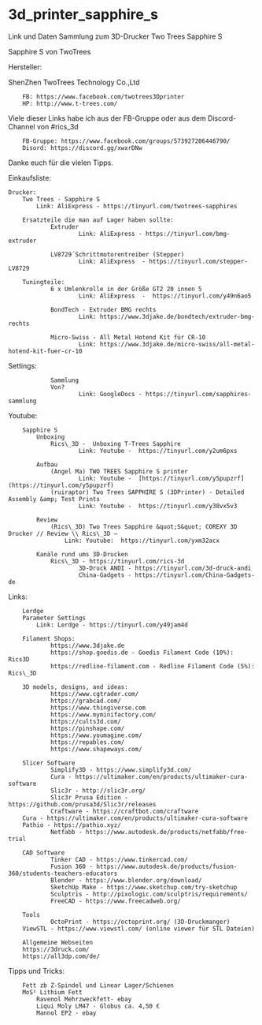# 3d_printer_sapphire_s
Link und Daten Sammlung zum 3D-Drucker Two Trees Sapphire S

Sapphire S von TwoTrees

Hersteller:

ShenZhen TwoTrees Technology Co.,Ltd

        FB: https://www.facebook.com/twotrees3Dprinter
        HP: http://www.t-trees.com/

Viele dieser Links habe ich aus der FB-Gruppe oder aus dem Discord-Channel  von #rics\_3d

        FB-Gruppe: https://www.facebook.com/groups/573927206446790/
        Disord: https://discord.gg/xwxrDNw

Danke euch für die vielen Tipps.

Einkaufsliste:

	Drucker:
		Two Trees - Sapphire S
			Link: AliExpress - https://tinyurl.com/twotrees-sapphires

        Ersatzteile die man auf Lager haben sollte:
                Extruder
                        Link: AliExpress - https://tinyurl.com/bmg-extruder

                LV8729´Schrittmotorentreiber (Stepper)
                        Link: AliExpress  - https://tinyurl.com/stepper-LV8729

        Tuningteile:
                6 x Umlenkrolle in der Größe GT2 20 innen 5
                        Link: AliExpress  -  https://tinyurl.com/y49n6ao5

                BondTech - Extruder BMG rechts
                        Link: https://www.3djake.de/bondtech/extruder-bmg-rechts

                Micro-Swiss - All Metal Hotend Kit für CR-10
                        Link: https://www.3djake.de/micro-swiss/all-metal-hotend-kit-fuer-cr-10


Settings:

				Sammlung
                Von? 
                		Link: GoogleDocs - https://tinyurl.com/sapphires-sammlung


Youtube:

		Sapphire S
			Unboxing
                Rics\_3D -  Unboxing T-Trees Sapphire
                        Link: Youtube -  https://tinyurl.com/y2um6pxs

			Aufbau
                (Angel Ma) TWO TREES Sapphire S printer
                        Link: Youtube -  [https://tinyurl.com/y5pupzrf](https://tinyurl.com/y5pupzrf)
                (ruiraptor) Two Trees SAPPHIRE S (3DPrinter) - Detailed Assembly &amp; Test Prints
                        Link: Youtube -  https://tinyurl.com/y38vx5v3

			Review
				(Rics\_3D) Two Trees Sapphire &quot;S&quot; COREXY 3D Drucker // Review \\ Rics\_3D –
					Link: Youtube:  https://tinyurl.com/yxm32acx

			Kanäle rund ums 3D-Drucken
				Rics\_3D - https://tinyurl.com/rics-3d
               			3D-Druck ANDI - https://tinyurl.com/3d-druck-andi
                		China-Gadgets - https://tinyurl.com/China-Gadgets-de


Links:

		Lerdge
		Parameter Settings
			Link: Lerdge - https://tinyurl.com/y49jam4d

		Filament Shops:
                https://www.3djake.de
                https://shop.goedis.de - Goedis Filament Code (10%): Rics3D
                https://redline-filament.com - Redline Filament Code (5%): Rics\_3D

		3D models, designs, and ideas:
                https://www.cgtrader.com/
                https://grabcad.com/
                https://www.thingiverse.com
                https://www.myminifactory.com/
                https://cults3d.com/
                https://pinshape.com/
                https://www.youmagine.com/
                https://repables.com/
                https://www.shapeways.com/

		Slicer Software
                Simplify3D - https://www.simplify3d.com/
                Cura - https://ultimaker.com/en/products/ultimaker-cura-software
                Slic3r - http://slic3r.org/
                Slic3r Prusa Edition - https://github.com/prusa3d/Slic3r/releases
                Craftware - https://craftbot.com/craftware
		Cura - https://ultimaker.com/en/products/ultimaker-cura-software
		Pathio - https://pathio.xyz/
                Netfabb - https://www.autodesk.de/products/netfabb/free-trial

		CAD Software
                Tinker CAD - https://www.tinkercad.com/
                Fusion 360 - https://www.autodesk.de/products/fusion-360/students-teachers-educators
                Blender - https://www.blender.org/download/
                SketchUp Make - https://www.sketchup.com/try-sketchup
                Sculptris - http://pixologic.com/sculptris/requirements/
                FreeCAD - https://www.freecadweb.org/

		Tools
                OctoPrint - https://octoprint.org/ (3D-Druckmanger)
		ViewSTL - https://www.viewstl.com/ (online viewer für STL Dateien)

		Allgemeine Webseiten
		https://3druck.com/
		https://all3dp.com/de/

Tipps und Tricks:

		Fett zb Z-Spindel und Linear Lager/Schienen
		MoS² Lithium Fett
			Ravenol Mehrzweckfett- ebay
			Liqui Moly LM47 - Globus ca. 4,50 €
			Mannol EP2 - ebay
